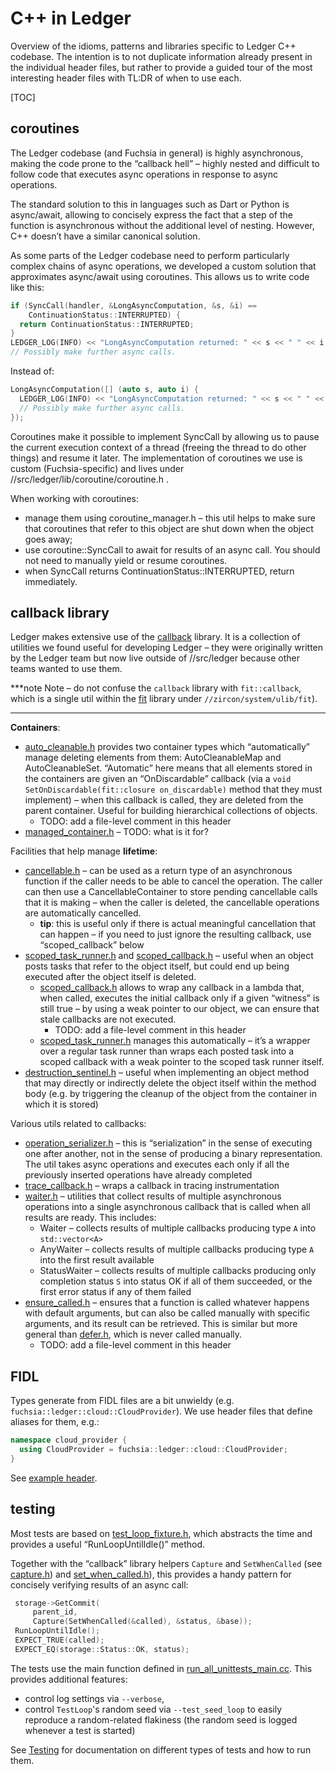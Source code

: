 # C++ in Ledger

Overview of the idioms, patterns and libraries specific to Ledger C++ codebase.
The intention is to not duplicate information already present in the individual
header files, but rather to provide a guided tour of the most interesting header
files with TL:DR of when to use each.

[TOC]

## coroutines

The Ledger codebase (and Fuchsia in general) is highly asynchronous, making the code
prone to the “callback hell” – highly nested and difficult to follow code that
executes async operations in response to async operations.

The standard solution to this in languages such as Dart or Python is
async/await, allowing to concisely express the fact that a step of the function
is asynchronous without the additional level of nesting. However, C++ doesn’t
have a similar canonical solution.

As some parts of the Ledger codebase need to perform particularly complex chains of
async operations, we developed a custom solution that approximates async/await
using coroutines. This allows us to write code like this:


```cpp
if (SyncCall(handler, &LongAsyncComputation, &s, &i) ==
    ContinuationStatus::INTERRUPTED) {
  return ContinuationStatus::INTERRUPTED;
}
LEDGER_LOG(INFO) << "LongAsyncComputation returned: " << s << " " << i;
// Possibly make further async calls.
```

Instead of:

```cpp
LongAsyncComputation([] (auto s, auto i) {
  LEDGER_LOG(INFO) << "LongAsyncComputation returned: " << s << " " << i;
  // Possibly make further async calls.
});
```


Coroutines make it possible to implement SyncCall by allowing us to pause the
current execution context of a thread (freeing the thread to do other things)
and resume it later. The implementation of coroutines we use is custom
(Fuchsia-specific) and lives under //src/ledger/lib/coroutine/coroutine.h .

When working with coroutines:

*   manage them using coroutine_manager.h – this util helps to make sure that
    coroutines that refer to this object are shut down when the object goes
    away;
*   use coroutine::SyncCall to await for results of an async call. You should
    not need to manually yield or resume coroutines.
*   when SyncCall returns ContinuationStatus::INTERRUPTED, return immediately.

## callback library

Ledger makes extensive use of the [callback] library. It is a collection of
utilities we found useful for developing Ledger – they were originally written
by the Ledger team but now live outside of //src/ledger because other teams
wanted to use them.

***note
Note – do not confuse the `callback` library with `fit::callback`, which is
a single util within the [fit] library under `//zircon/system/ulib/fit`).
***

**Containers**:

*   [auto_cleanable.h] provides two container types which “automatically” manage
    deleting elements from them: AutoCleanableMap and AutoCleanableSet.
    “Automatic” here means that all elements stored in the containers are given
    an “OnDiscardable” callback (via a
    `void SetOnDiscardable(fit::closure on_discardable)` method that they must
    implement) – when this callback is called, they are deleted from the parent
    container. Useful for building hierarchical collections of objects.
    *   TODO: add a file-level comment in this header
*   [managed_container.h] – TODO: what is it for?

Facilities that help manage **lifetime**:

*   [cancellable.h] – can be used as a return type of an asynchronous function
    if the caller needs to be able to cancel the operation. The caller can then
    use a CancellableContainer to store pending cancellable calls that it is
    making – when the caller is deleted, the cancellable operations are
    automatically cancelled.
    *   **tip**: this is useful only if there is actual meaningful cancellation
        that can happen – if you need to just ignore the resulting callback, use
        “scoped_callback” below
*   [scoped_task_runner.h] and [scoped_callback.h] – useful when an object posts
    tasks that refer to the object itself, but could end up being executed after
    the object itself is deleted.
    *   [scoped_callback.h] allows to wrap any callback in a lambda that, when
        called, executes the initial callback only if a given “witness” is still
        true – by using a weak pointer to our object, we can ensure that stale
        callbacks are not executed.
        *   TODO: add a file-level comment in this header
    *   [scoped_task_runner.h] manages this automatically – it’s a wrapper over
        a regular task runner than wraps each posted task into a scoped callback
        with a weak pointer to the scoped task runner itself.
*   [destruction_sentinel.h] – useful when implementing an object method that
    may directly or indirectly delete the object itself within the method body
    (e.g. by triggering the cleanup of the object from the container in which it
    is stored)

Various utils related to callbacks:

*   [operation_serializer.h] – this is “serialization” in the sense of executing
    one after another, not in the sense of producing a binary representation.
    The util takes async operations and executes each only if all the previously
    inserted operations have already completed
*   [trace_callback.h] – wraps a callback in tracing instrumentation
*   [waiter.h] – utilities that collect results of multiple asynchronous
    operations into a single asynchronous callback that is called when all
    results are ready. This includes:
    *   Waiter – collects results of multiple callbacks producing type `A` into
        `std::vector<A>`
    *   AnyWaiter – collects results of multiple callbacks producing type `A`
        into the first result available
    *   StatusWaiter – collects results of multiple callbacks producing only
        completion status `S` into status OK if all of them succeeded, or the
        first error status if any of them failed
*   [ensure_called.h] – ensures that a function is called whatever happens with
    default arguments, but can also be called manually with specific arguments,
    and its result can be retrieved. This is similar but more general than
    [defer.h], which is never called manually.
    *   TODO: add a file-level comment in this header

## FIDL

Types generate from FIDL files are a bit unwieldy (e.g.
`fuchsia::ledger::cloud::CloudProvider`). We use header files that define
aliases for them, e.g.:

```cpp
namespace cloud_provider {
  using CloudProvider = fuchsia::ledger::cloud::CloudProvider;
}
```

See [example header](/src/ledger/bin/fidl/include/types.h).

## testing

Most tests are based on [test_loop_fixture.h], which abstracts the time and
provides a useful “RunLoopUntilIdle()” method.

Together with the “callback” library helpers `Capture` and `SetWhenCalled` (see
[capture.h]) and [set_when_called.h]), this provides a handy pattern for
concisely verifying results of an async call:


```cpp
 storage->GetCommit(
     parent_id,
     Capture(SetWhenCalled(&called), &status, &base));
 RunLoopUntilIdle();
 EXPECT_TRUE(called);
 EXPECT_EQ(storage::Status::OK, status);
```

The tests use the main function defined in [run_all_unittests_main.cc]. This
provides additional features:

*   control log settings via `--verbose`,
*   control `TestLoop`'s random seed via `--test_seed_loop` to easily reproduce a
    random-related flakiness (the random seed is logged whenever a test is
    started)

See [Testing](testing.md) for documentation on different types of tests and how
to run them.

[auto_cleanable.h]: /src/lib/callback/auto_cleanable.h
[callback]: /src/lib/callback
[cancellable.h]: /src/lib/callback/cancellable.h
[capture.h]: /src/ledger/lib/callback/capture.h
[defer.h]: /zircon/system/ulib/fit/include/lib/fit/defer.h
[destruction_sentinel.h]: /src/lib/callback/destruction_sentinel.h
[ensure_called.h]: /src/ledger/lib/callback/ensure_called.h
[fit]: /zircon/system/ulib/fit
[managed_container.h]: /src/ledger/lib/callback/managed_container.h
[operation_serializer.h]: /src/ledger/lib/callback/operation_serializer.h
[run_all_unittests_main.cc]: /src/ledger/bin/testing/run_all_unittests_main.cc
[scoped_callback.h]: /src/lib/callback/scoped_callback.h
[scoped_task_runner.h]: /src/lib/callback/scoped_task_runner.h
[scoped_task_runner.h]: /src/lib/callback/scoped_task_runner.h
[set_when_called.h]: /src/ledger/lib/callback/set_when_called.h
[test_loop_fixture.h]: /src/ledger/lib/loop_fixture/test_loop_fixture.h
[trace_callback.h]: /src/ledger/lib/callback/trace_callback.h
[waiter.h]: /src/ledger/lib/callback/waiter.h
